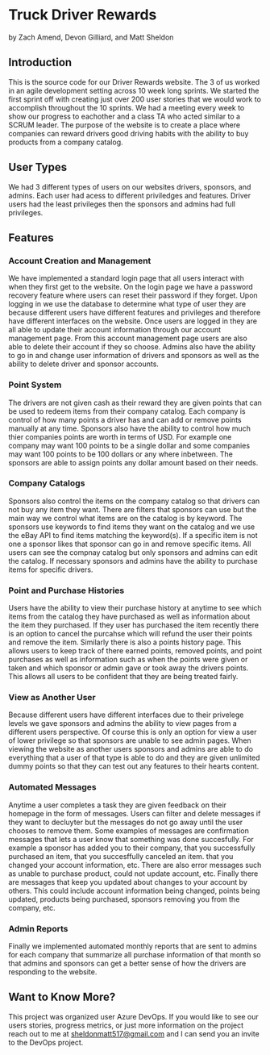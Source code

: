 # Truck Driver Rewards
by Zach Amend, Devon Gilliard, and Matt Sheldon

## Introduction
This is the source code for our Driver Rewards website. The 3 of us worked in an agile development setting across 10 week long sprints. We started the first sprint off with creating just over 200 user stories that we would work to accomplish throughout the 10 sprints. We had a meeting every week to show our progress to eachother and a class TA who acted similar to a SCRUM leader. The purpose of the website is to  create a place where companies can reward drivers good driving habits with the ability to buy products from a company catalog. 

## User Types
We had 3 different types of users on our websites drivers, sponsors, and admins. Each user had acess to different priviledges and features. Driver users had the least privileges then the sponsors and admins had full privileges. 

## Features
### Account Creation and Management
We have implemented a standard login page that all users interact with  when they first get to the website. On the login page we have a password recovery feature where users can reset their password if they forget. Upon logging in we use the database to determine what type of user they are because different users have different features and privileges and therefore have different interfaces on the website. Once users are logged in they are all able to update their account information through our account management page. From this account management page users are also able to delete their account if they so choose. Admins also have the ability to go in and change user information of drivers and sponsors as well as the ability to delete driver and sponsor accounts.

### Point System
The drivers are not given cash as their reward they are given points that can be used to redeem items from their company catalog. Each company is control of how many points a driver has and can add or remove points manually at any time. Sponsors also have the ability to control how much thier companies points are worth in terms of USD. For example one company may want 100 points to be a single dollar and some companies may want 100 points to be 100 dollars or any where inbetween. The sponsors are able to assign points any dollar amount based on their needs.

### Company Catalogs
Sponsors also control the items on the company catalog so that drivers can not buy any item they want. There are filters that sponsors can use but the main way we control what items are on the catalog is by keyword. The sponsors use keywords to find items they want on the catalog and we use the eBay API to find items matching the keyword(s). If a specific item is not one a sponsor likes that sponsor can go in and remove specific items. All users can see the compnay catalog but only sponsors and admins can edit the catalog. If necessary sponsors and admins have the ability to purchase items for specific drivers.

### Point and Purchase Histories
Users have the ability to view their purchase history at anytime to see which items from the catalog they have purchased as well as information about the item they purchased. If they user has purchased the item recently there is an option to cancel the purcahse which will refund the user their points and remove the item. Similarly there is also a points history page. This allows users to keep track of there earned points, removed points, and point purchases as well as information such as when the points were given or taken and which sponsor or admin gave or took away the drivers points. This allows all users to be confident that they are being treated fairly.

### View as Another User
Because different users have different interfaces due to their privelege levels we gave sponsors and admins the ability to view pages from a different users perspective. Of course this is only an option for view a user of lower privilege so that sponsors are unable to see admin pages. When viewing the website as another users sponsors and admins are able to do everything that a user of that type is able to do and they are given unlimited dummy points so that they can test out any features to their hearts content.

### Automated Messages
Anytime a user completes a task they are given feedback on their homepage in the form of messages. Users can filter and delete messages if they want to decluyter but the messages do not go away until the user chooses to remove them. Some examples of messages are confirmation messages that lets a user know that something was done succesfully. For example a sponsor has added you to their company, that you successfully purchased an item, that you succesffully canceled an item. that you changed your account information, etc. There are also error messages such as unable to purchase product, could not update account, etc. Finally there are messages that keep you updated about changes to your account by others. This could include account information being changed, points being updated, products being purchased, sponsors removing you from the company, etc.

### Admin Reports
Finally we implemented automated monthly reports that are sent to admins for each company that summarize all purchase information of that month so that admins and sponsors can get a better sense of how the drivers are responding to the website.

## Want to Know More?
This project was organized user Azure DevOps. If you would like to see our users stories, progress metrics, or just more information on the project reach out to me at sheldonmatt517@gmail.com and I can send you an invite to the DevOps project.
